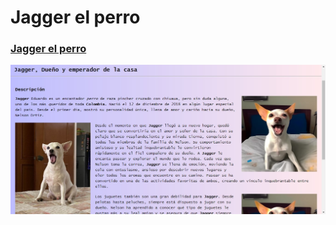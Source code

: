 <h1>Jagger el perro</h1>
<h3><a href="http://127.0.0.1:5500/index.html">Jagger el perro</a></h3>
<img src="assets/img/Captura de pantalla 2024-01-05 173400.jpg" alt="">


